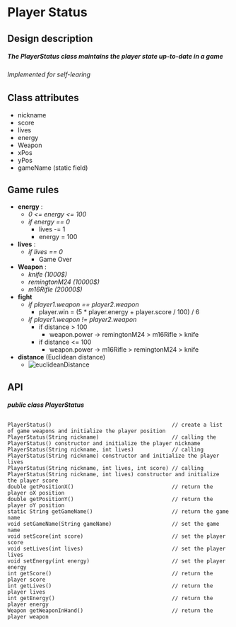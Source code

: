 # Player Status 

## Design description

##### The PlayerStatus class maintains the player state up-to-date in a game
###### Implemented for self-learing 

## Class attributes
* nickname
* score
* lives
* energy
* Weapon
* xPos
* yPos
* gameName (static field)


## Game rules
* **energy** :
    * *0 <= energy <= 100*
    * *if energy == 0*
        * lives -= 1
        * energy = 100
* **lives** : 
    * *if lives == 0*
        * Game Over
* **Weapon** :
    * *knife (1000$)*
    * *remingtonM24 (10000$)*
    * *m16Rifle (20000$)*
* **fight**
    * *if player1.weapon == player2.weapon*
        * player.win = (5 * player.energy + player.score / 100) / 6
    * *if player1.weapon != player2.weapon*
        * if distance > 100 
            * weapon.power -> remingtonM24 > m16Rifle > knife
        * if distance <= 100 
            * weapon.power -> m16Rifle > remingtonM24 > knife
* **distance** (Euclidean distance)
   * ![euclideanDistance](https://user-images.githubusercontent.com/62252282/126804920-b0573d11-842d-462c-b794-9373aea11a7e.png)

    
## API
##### public class PlayerStatus
## 
    PlayerStatus()                                      // create a list of game weapons and initialize the player position
    PlayerStatus(String nickname)                       // calling the PlayerStatus() constructor and initialize the player nickname
    PlayerStatus(String nickname, int lives)            // calling PlayerStatus(String nickname) constructor and initialize the player lives
    PlayerStatus(String nickname, int lives, int score) // calling PlayerStatus(String nickname, int lives) constructor and initialize the player score
    double getPositionX()                               // return the player oX position
    double getPositionY()                               // return the player oY position
    static String getGameName()                         // return the game name
    void setGameName(String gameName)                   // set the game name
    void setScore(int score)                            // set the player score
    void setLives(int lives)                            // set the player lives
    void setEnergy(int energy)                          // set the player energy
    int getScore()                                      // return the player score
    int getLives()                                      // return the player lives
    int getEnergy()                                     // return the player energy
    Weapon getWeaponInHand()                            // return the player weapon

